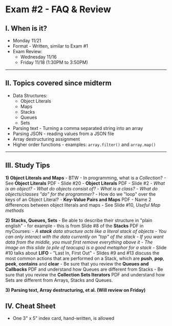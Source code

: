 # Exam #2 - FAQ & Review

## I. When is it?
- Monday 11/21
- Format - Written, similar to Exam #1
- Exam Review:
  - Wednesday 11/16
  - Friday 11/18 (1:30PM to 3:50PM)

<hr>

## II. Topics covered since midterm

- Data Structures:
  - Object Literals
  - Maps
  - Stacks
  - Queues
  - Sets
- Parsing text - Turning a comma separated string into an array
- Parsing JSON - reading values from a JSON file
- Array destructuring assignment
- Higher order functions - examples: `array.filter()` and `array.map()`


<hr>

## III. Study Tips

**1) Object Literals and Maps**
    - BTW - In programming, what is a *Collection*?
      - See **Object Literals** PDF - Slide #20
    - **Object Literals** PDF - Slide #2
      - *What is an object?* 
      - *What do objects consist of?*
      - *What is a class?*
      - *What do objects/classes "do" for the programmer?*
      - How do we "loop" over the keys of an Object Literal?
    - **Key-Value Pairs and Maps** PDF
      - Name 2 differences between object literals and maps
      - See Slide #10, *Useful Map methods*

**2) Stacks, Queues, Sets**
    - Be able to describe their structure in "plain english" - for example - this is from Slide #8 of the **Stacks** PDF in myCourses:
      - *A **stack** data structure acts like a literal stack of objects*
      - *You can only interact with the data currently on "top" of the stack*
      - *If you want data from the middle, you must first remove everything above it*
      - *The image on this slide (a pile of teacups) is a good metaphor for a stack*
    - Slide #10 talks about **LIFO**  - "Last In, First Out" 
    - Slides #9 and #13 discuss the most common actions that are performed on a Stack, which are **push**, **pop**, **peek**, **contains** and **clear**
    - Be sure that you review the **Queues and Callbacks** PDF and understand how Queues are different from Stacks
    - Be sure that you review the **Collection Sets Iterators** PDF and understand how Sets are different from Arrays, Stacks and Queues.
    
**3) Parsing text, Array destructuring, et al. (Will review on Friday)**


## IV. Cheat Sheet
- One 3" x 5" index card, hand-written, is allowed

